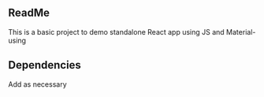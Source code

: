 ## ReadMe

This is a basic project to demo standalone React app using JS and Material-using

## Dependencies

Add as necessary
